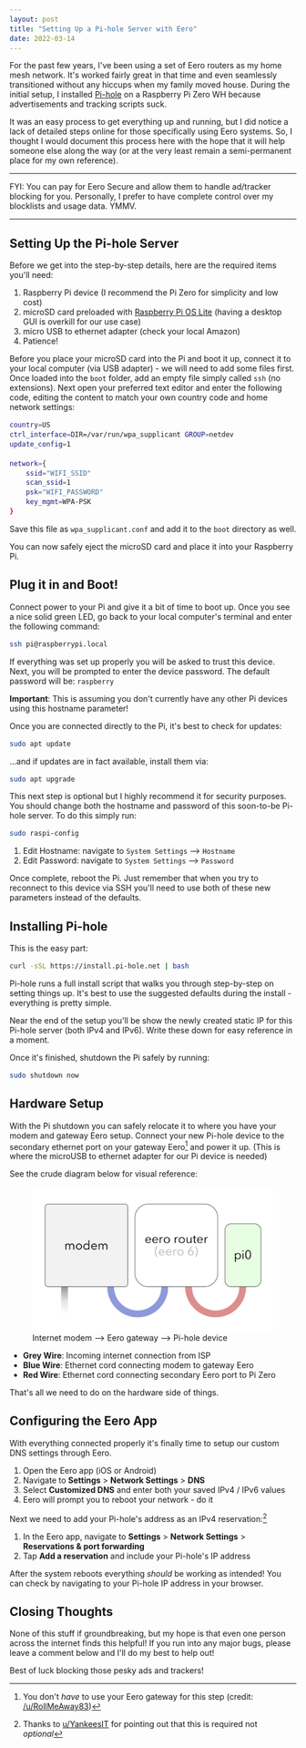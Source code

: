 ```yaml
---
layout: post
title: "Setting Up a Pi-hole Server with Eero"
date: 2022-03-14
---
```



For the past few years, I've been using a set of Eero routers as my home mesh network. It's worked fairly great in that time and even seamlessly transitioned without any hiccups when my family moved house. During the initial setup, I installed <a href="https://pi-hole.net">Pi-hole</a> on a Raspberry Pi Zero WH because advertisements and tracking scripts suck.

It was an easy process to get everything up and running, but I did notice a lack of detailed steps online for those specifically using Eero systems. So, I thought I would document this process here with the hope that it will help someone else along the way (or at the very least remain a semi-permanent place for my own reference).

---

FYI: You can pay for Eero Secure and allow them to handle ad/tracker blocking for you. Personally, I prefer to have complete control over my blocklists and usage data. YMMV.

---

## Setting Up the Pi-hole Server

Before we get into the step-by-step details, here are the required items you'll need:

1. Raspberry Pi device (I recommend the Pi Zero for simplicity and low cost)
2. microSD card preloaded with [Raspberry Pi OS Lite](https://www.raspberrypi.com/software/operating-systems/) (having a desktop GUI is overkill for our use case)
3. micro USB to ethernet adapter (check your local Amazon)
4. Patience!

Before you place your microSD card into the Pi and boot it up, connect it to your local computer (via USB adapter) - we will need to add some files first. Once loaded into the `boot` folder, add an empty file simply called `ssh` (no extensions). Next open your preferred text editor and enter the following code, editing the content to match your own country code and home network settings:

```sh
country=US
ctrl_interface=DIR=/var/run/wpa_supplicant GROUP=netdev
update_config=1

network={
    ssid="WIFI_SSID"
    scan_ssid=1
    psk="WIFI_PASSWORD"
    key_mgmt=WPA-PSK
}
```

Save this file as `wpa_supplicant.conf` and add it to the `boot` directory as well.

You can now safely eject the microSD card and place it into your Raspberry Pi.

## Plug it in and Boot!

Connect power to your Pi and give it a bit of time to boot up. Once you see a nice solid green LED, go back to your local computer's terminal and enter the following command:

```sh
ssh pi@raspberrypi.local
```

If everything was set up properly you will be asked to trust this device. Next, you will be prompted to enter the device password. The default password will be: `raspberry`

**Important**: This is assuming you don't currently have any other Pi devices using this hostname parameter!

Once you are connected directly to the Pi, it's best to check for updates:

```sh
sudo apt update
```

...and if updates are in fact available, install them via:

```sh
sudo apt upgrade
```

This next step is optional but I highly recommend it for security purposes. You should change both the hostname and password of this soon-to-be Pi-hole server. To do this simply run:

```sh
sudo raspi-config
```

1. Edit Hostname: navigate to `System Settings` --> `Hostname`
2. Edit Password: navigate to `System Settings` --> `Password`

Once complete, reboot the Pi. Just remember that when you try to reconnect to this device via SSH you'll need to use both of these new parameters instead of the defaults.

## Installing Pi-hole

This is the easy part:

```sh
curl -sSL https://install.pi-hole.net | bash
```

Pi-hole runs a full install script that walks you through step-by-step on setting things up. It's best to use the suggested defaults during the install - everything is pretty simple.

Near the end of the setup you'll be show the newly created static IP for this Pi-hole server (both IPv4 and IPv6). Write these down for easy reference in a moment.

Once it's finished, shutdown the Pi safely by running:

```sh
sudo shutdown now
```

## Hardware Setup

With the Pi shutdown you can safely relocate it to where you have your modem and gateway Eero setup. Connect your new Pi-hole device to the secondary ethernet port on your gateway Eero[^1] and power it up. (This is where the microUSB to ethernet adapter for our Pi device is needed)

See the crude diagram below for visual reference:

<figure>
    <img src="/public/images/eero-pi-hole.webp" alt="Eero Pi-hole connection diagram">
    <figcaption>Internet modem --> Eero gateway --> Pi-hole device</figcaption>
</figure>

- **Grey Wire**: Incoming internet connection from ISP
- **Blue Wire**: Ethernet cord connecting modem to gateway Eero
- **Red Wire**: Ethernet cord connecting secondary Eero port to Pi Zero

That's all we need to do on the hardware side of things.

## Configuring the Eero App

With everything connected properly it's finally time to setup our custom DNS settings through Eero.

1. Open the Eero app (iOS or Android)
2. Navigate to **Settings** > **Network Settings** > **DNS**
3. Select **Customized DNS** and enter both your saved IPv4 / IPv6 values
4. Eero will prompt you to reboot your network - do it

Next we need to add your Pi-hole's address as an IPv4 reservation:[^2]

1. In the Eero app, navigate to **Settings** > **Network Settings** > **Reservations & port forwarding**
2. Tap **Add a reservation** and include your Pi-hole's IP address

After the system reboots everything *should* be working as intended! You can check by navigating to your Pi-hole IP address in your browser.

## Closing Thoughts

None of this stuff if groundbreaking, but my hope is that even one person across the internet finds this helpful! If you run into any major bugs, please leave a comment below and I'll do my best to help out!

Best of luck blocking those pesky ads and trackers!

[^1]: You don't *have* to use your Eero gateway for this step (credit: [/u/RollMeAway83](https://old.reddit.com/user/RollMeAway83))

[^2]: Thanks to [u/YankeesIT](https://old.reddit.com/user/YankeesIT) for pointing out that this is required not *optional*
